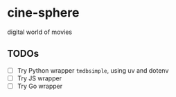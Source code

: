 # cine-sphere

digital world of movies

## TODOs

- [ ] Try Python wrapper `tmdbsimple`, using uv and dotenv
- [ ] Try JS wrapper
- [ ] Try Go wrapper

